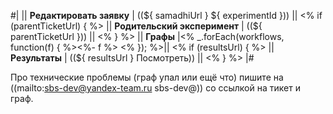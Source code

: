 #|
|| **Редактировать заявку** | ((${ samadhiUrl } ${ experimentId })) ||
<% if (parentTicketUrl) { %>
|| **Родительский эксперимент** | ((${ parentTicketUrl })) ||
<% } %>
|| **Графы** |<% _.forEach(workflows, function(f) { %><%- f %>
<% }); %>||
<% if (resultsUrl) { %>
|| **Результаты** | ((${ resultsUrl } Посмотреть)) ||
<% } %>
|#

Про технические проблемы (граф упал или ещё что) пишите на ((mailto:sbs-dev@yandex-team.ru sbs-dev@)) со ссылкой на тикет и граф.
